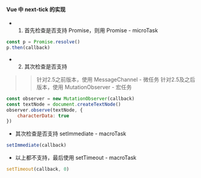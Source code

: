 #### Vue 中 next-tick 的实现

+ 1. 首先检查是否支持 Promise，则用 Promise - microTask

```js
const p = Promise.resolve()
p.then(callback)
```

+ 2. 其次检查是否支持

>> 针对2.5之前版本，使用 MessageChannel - 微任务
>> 针对2.5及之后版本，使用 MutationObserver - 宏任务

```js
const observer = new MutationObserver(callback)
const textNode = document.createTextNode()
observer.observe(textNode, {
    characterData: true
})
```

+ 其次检查是否支持 setImmediate - macroTask

```js
setImmediate(callback)
```

+ 以上都不支持，最后使用 setTimeout - macroTask

```js
setTimeout(callback, 0)
```
